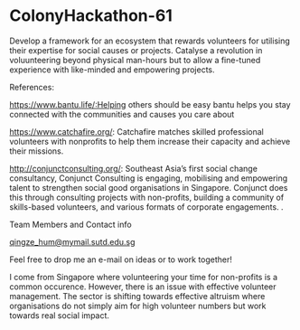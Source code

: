 # ColonyHackathon-61
Develop a framework for an ecosystem that rewards volunteers for utilising their expertise for social causes or projects. Catalyse a revolution in voluunteering beyond physical man-hours but to allow a fine-tuned experience with like-minded and empowering projects.

References:

https://www.bantu.life/:Helping others should be easy
bantu helps you stay connected with the communities and causes you care about

https://www.catchafire.org/: Catchafire matches skilled professional volunteers with nonprofits to help them increase their capacity and achieve their missions.

http://conjunctconsulting.org/: Southeast Asia’s first social change consultancy, Conjunct Consulting is engaging, mobilising and empowering talent to strengthen social good organisations in Singapore.
Conjunct does this through consulting projects with non-profits, building a community of skills-based volunteers, and various formats of corporate engagements. .


Team Members and Contact info

qingze_hum@mymail.sutd.edu.sg

Feel free to drop me an e-mail on ideas or to work together!

I come from Singapore where volunteering your time for non-profits is a common occurence. However, there is an issue with effective volunteer management. The sector is shifting towards effective altruism where organisations do not simply aim for high volunteer numbers but work towards real social impact.

